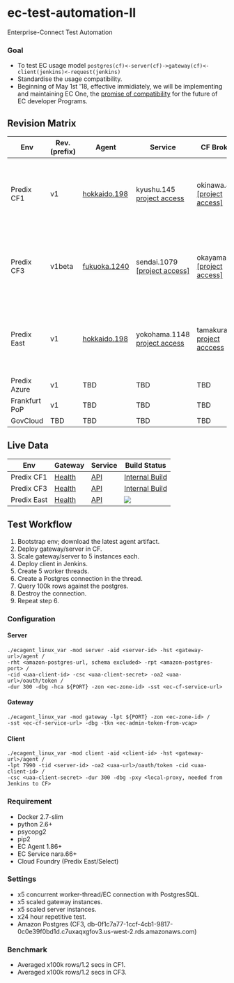 # ec-test-automation-II
Enterprise-Connect Test Automation

### Goal
- To test EC usage model `postgres(cf)<-server(cf)->gateway(cf)<-client(jenkins)<-request(jenkins)`
- Standardise the usage compatibility.
- Beginning of May 1st '18, effective immidiately, we will be implementing and maintaining EC One, the [promise of compatibility](#) for the future of EC developer Programs.

## Revision Matrix
Env | Rev. (prefix) | Agent | Service | CF Broker | SDK/Plugins | Tools
--- | --- | --- | --- | --- | --- | ---
Predix CF1 | v1 | [hokkaido.198](https://github.build.ge.com/Enterprise-Connect/ec-sdk/archive/v1.hokkaido.198.zip) | kyushu.145 [project access](https://github.build.ge.com/Enterprise-Connect/ec-service/tree/v1.kyushu.145) | okinawa.8 [[project access]](https://github.build.ge.com/Enterprise-Connect/ec-predix-service-broker/tree/v1.okinawa.8) | [v1.hokkaido.198](https://github.build.ge.com/Enterprise-Connect/ec-sdk/tree/v1.hokkaido.198/plugins) | [Blue-Green Upgrade Step1](http://10.227.87.157/jenkins/blue/organizations/jenkins/%E3%82%A4%E3%82%B7%20(EC)%2FAutomation%2FUpdate%2FEC%20Service%20Update%20Step%201%20(CF1)/activity) [Blue-Green Upgrade Step2](http://10.227.87.157/jenkins/blue/organizations/jenkins/%E3%82%A4%E3%82%B7%20(EC)%2FAutomation%2FUpdate%2FEC%20Service%20Update%20Step%202%20(CF1)/activity)
Predix CF3 | v1beta | [fukuoka.1240](https://github.build.ge.com/Enterprise-Connect/ec-sdk/archive/v1beta.fukuoka.1240.zip) | sendai.1079 [[project access]](https://github.build.ge.com/Enterprise-Connect/ec-service/tree/v1beta.sendai.1079) | okayama.49 [[project access]](https://github.build.ge.com/Enterprise-Connect/ec-predix-service-broker/tree/v1beta.okayama.49) | [v1beta.fukuoka.1240](https://github.build.ge.com/Enterprise-Connect/ec-sdk/tree/v1beta.fukuoka.1240/plugins) | [Blue-Green Upgrade Step1](http://10.227.87.157/jenkins/blue/organizations/jenkins/%E3%82%A4%E3%82%B7%20(EC)%2FAutomation%2FUpdate%2FEC%20Service%20Update%20Step%201%20(CF3)/activity) [Blue-Green Upgrade Step2](http://10.227.87.157/jenkins/blue/organizations/jenkins/%E3%82%A4%E3%82%B7%20(EC)%2FAutomation%2FUpdate%2FEC%20Service%20Update%20Step%202%20(CF3)/activity)
Predix East | v1 | [hokkaido.198](https://github.build.ge.com/Enterprise-Connect/ec-sdk/archive/v1.hokkaido.198.zip) | yokohama.1148 [project access](https://github.build.ge.com/Enterprise-Connect/ec-service/tree/v1.yokohama.1148) | tamakura.10 [project acccess](https://github.build.ge.com/Enterprise-Connect/ec-predix-service-broker/tree/v1.tamakura.10) | [v1.hokkaido.198](https://github.build.ge.com/Enterprise-Connect/ec-sdk/tree/v1.hokkaido.198/plugins) | [Blue-Green Upgrade Step1](https://i.ci.build.ge.com/rtc5ryln/ci/blue/organizations/jenkins/Enterprise-Connect%2FService%20Update%2FEC%20Service%20Update%20Step%201%20(East)/activity) [Blue-Green Upgrade Step2](https://i.ci.build.ge.com/rtc5ryln/ci/blue/organizations/jenkins/Enterprise-Connect%2FService%20Update%2FEC%20Service%20Update%20Step%202%20(East)/activity)
Predix Azure | v1 | TBD | TBD | TBD
Frankfurt PoP | v1 | TBD | TBD | TBD
GovCloud | TBD | TBD | TBD | TBD

## Live Data
Env | Gateway | Service | Build Status
--- | --- | --- | ---
Predix CF1 | <a href='https://ec-int-test-gateway.run.aws-usw02-dev.ice.predix.io/health'>Health</a> | [API](https://5600f64f-4d64-4af6-9bd1-0939d8880049.run.aws-usw02-pr.ice.predix.io/v1/index/)</a> | [Internal Build](http://10.227.87.157/jenkins/blue/organizations/jenkins/%E3%82%A4%E3%82%B7%20(EC)%2FAutomation%2FQA%2FEC%20Integration%20Test%20(CF1)/activity)
Predix CF3 | [Health](https://ec-int-test-gateway.run.aws-usw02-dev.ice.predix.io/health) | [API](https://e27fc834-28be-4851-9d6a-b7033d568270.run.aws-usw02-dev.ice.predix.io/v1beta/index/) | [Internal Build](http://10.227.87.157/jenkins/blue/organizations/jenkins/%E3%82%A4%E3%82%B7%20(EC)%2FAutomation%2FQA%2FEC%20Integration%20Test%20(CF3)/activity)
Predix East | [Health](https://ec-int-test-gateway.run.aws-usw02-dev.ice.predix.io/health) | [API](https://e27fc834-28be-4851-9d6a-b7033d568270.run.aws-usw02-dev.ice.predix.io/v1beta/index/) | <a href='https://i.ci.build.ge.com/rtc5ryln/ci/blue/organizations/jenkins/Enterprise-Connect%2FEC%20Integration%20Test%20(EAST)/activity'><img src='https://i.ci.build.ge.com/rtc5ryln/ci/buildStatus/icon?job=Enterprise-Connect/EC Integration Test (EAST)'></a>

## Test Workflow
1. Bootstrap env; download the latest agent artifact.
2. Deploy gateway/server in CF.
3. Scale gateway/server to 5 instances each.
4. Deploy client in Jenkins.
5. Create 5 worker threads.
6. Create a Postgres connection in the thread.
7. Query 100k rows against the postgres.
8. Destroy the connection.
9. Repeat step 6.
 
### Configuration
#### Server
```script
./ecagent_linux_var -mod server -aid <server-id> -hst <gateway-url>/agent /
-rht <amazon-postgres-url, schema excluded> -rpt <amazon-postgres-port> /
-cid <uaa-client-id> -csc <uaa-client-secret> -oa2 <uaa-url>/oauth/token /
-dur 300 -dbg -hca ${PORT} -zon <ec-zone-id> -sst <ec-cf-service-url>
```
#### Gateway
```script
./ecagent_linux_var -mod gateway -lpt ${PORT} -zon <ec-zone-id> /
-sst <ec-cf-service-url> -dbg -tkn <ec-admin-token-from-vcap>
```
#### Client
```script
./ecagent_linux_var -mod client -aid <client-id> -hst <gateway-url>/agent /
-lpt 7990 -tid <server-id> -oa2 <uaa-url>/oauth/token -cid <uaa-client-id> /
-csc <uaa-client-secret> -dur 300 -dbg -pxy <local-proxy, needed from Jenkins to CF>
```

### Requirement
- Docker 2.7-slim
- python 2.6+
- psycopg2
- pip2
- EC Agent 1.86+
- EC Service nara.66+
- Cloud Foundry (Predix East/Select)

### Settings
- x5 concurrent worker-thread/EC connection with PostgresSQL.
- x5 scaled gateway instances.
- x5 scaled server instances.
- x24 hour repetitive test.
- Amazon Postgres (CF3, db-0f1c7a77-1ccf-4cb1-9817-0c0e39f0bd1d.c7uxaqxgfov3.us-west-2.rds.amazonaws.com)

### Benchmark
- Averaged x100k rows/1.2 secs in CF1.
- Averaged x100k rows/1.2 secs in CF3.

